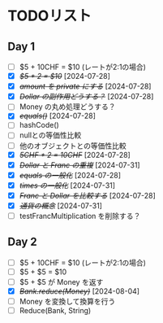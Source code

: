 # TODOリスト

## Day 1
- [ ] $5 + 10CHF = $10 (レートが2:1の場合)
- [X] ~~*$5 * 2 = $10*~~ [2024-07-28]
- [X] ~~*amount を private にする*~~ [2024-07-28]
- [X] ~~*Dollar の副作用どうする？*~~ [2024-07-28]
- [ ] Money の丸め処理どうする？
- [X] ~~*equals()*~~ [2024-07-28]
- [ ] hashCode()
- [ ] nullとの等価性比較
- [ ] 他のオブジェクトとの等価性比較
- [X] ~~*5CHF * 2 = 10CHF*~~ [2024-07-28]
- [X] ~~*Dollar と Franc の重複*~~ [2024-07-31]
- [X] ~~*equals の一般化*~~ [2024-07-28]
- [X] ~~*times の一般化*~~ [2024-07-31]
- [X] ~~*Franc と Dollar を比較する*~~ [2024-07-28]
- [X] ~~*通貨の概念*~~ [2024-07-31]
- [ ] testFrancMultiplication を削除する？

## Day 2
* [ ] $5 + 10CHF = $10 (レートが2:1の場合)
* [ ] $5 + $5 = $10
* [ ] $5 + $5 が Money を返す
* [X] ~~*Bank.reduce(Money)*~~ [2024-08-04]
* [ ] Money を変換して換算を行う
* [ ] Reduce(Bank, String)
